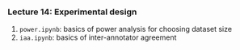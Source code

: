 ### Lecture 14: Experimental design

1. `power.ipynb`: basics of power analysis for choosing dataset size
2. `iaa.ipynb`: basics of inter-annotator agreement
